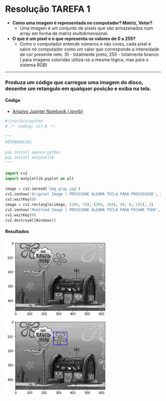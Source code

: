 # Resolução TAREFA 1

- **Como uma imagem é representada no computador? Matriz, Vetor?**
  - Uma imagem é um conjunto de pixels que são armazenados num array em forma de matriz multidimensional.
- **O que é um pixel e o que representa os valores de 0 a 255?**
  - Como o computador entende números e não cores, cada pixel é salvo no computador como um valor que corresponde a intensidade de cor presente nele. (0 - totalmente preto, 255 - totalmente branco | para imagens coloridas utiliza-se a mesma lógica, mas para o sistema RGB)
----

###  Produza um código que carregue uma imagem do disco, desenhe um retangulo em qualquer posição e exiba na tela.

#### Código

- [Arquivo Jupyter Notebook (.ipynb)](https://github.com/mrslima/PUC_BCC/blob/main/opencv/jupyter-code.ipynb)

```python
#!/usr/bin/python
# -*- coding: utf-8 -*-

"""
DEPENDENCIES

pip install opencv-python
pip install matplotlib
"""

import cv2
import matplotlib.pyplot as plt

image = cv2.imread('img_gray.jpg')
cv2.imshow('Original Image | PRESSIONE ALGUMA TECLA PARA PROSSEGUIR', image)
cv2.waitKey(0)
image = cv2.rectangle(image, (265, 70), (360, 160), (0, 0, 255), 2)
cv2.imshow('Modified Image | PRESSIONE ALGUMA TECLA PARA FECHAR TUDO', image)
cv2.waitKey(0)
cv2.destroyAllWindows()

```

#### Resultados
![img_01](img_01.png)
![img_01](img_02.png)
